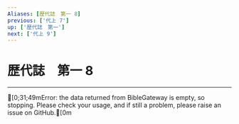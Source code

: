 ```yaml
---
Aliases: [歴代誌　第一 8]
previous: ['代上 7']
up: ['歴代誌　第一']
next: ['代上 9']
---
```

# 歴代誌　第一 8

***
[0;31;49mError: the data returned from BibleGateway is empty, so stopping. Please check your usage, and if still a problem, please raise an issue on GitHub.[0m
